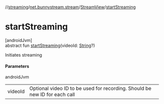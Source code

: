 //[streaming](../../../index.md)/[net.bunnystream.stream](../index.md)/[StreamView](index.md)/[startStreaming](start-streaming.md)

# startStreaming

[androidJvm]\
abstract fun [startStreaming](start-streaming.md)(videoId: [String](https://kotlinlang.org/api/latest/jvm/stdlib/kotlin/-string/index.html)?)

Initiates streaming

#### Parameters

androidJvm

| | |
|---|---|
| videoId | Optional video ID to be used for recording. Should be new ID for each call |
